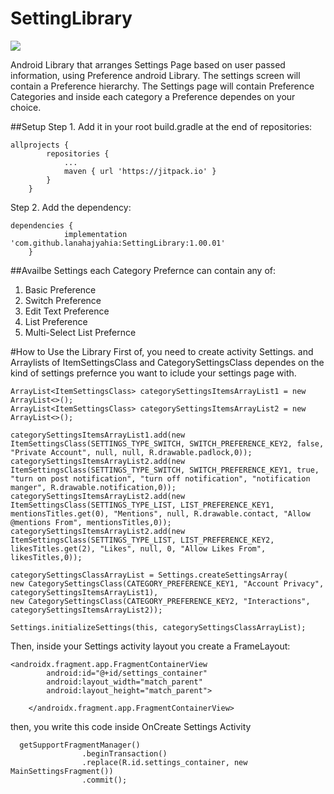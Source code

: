 # SettingLibrary

[![](https://jitpack.io/v/lanahajyahia/SettingLibrary.svg)](https://jitpack.io/#lanahajyahia/SettingLibrary)

Android Library that arranges Settings Page based on user passed information, using Preference android Library. The settings screen will contain a Preference hierarchy.
The Settings page will contain Preference Categories and inside each category a Preference dependes on your choice.

##Setup
Step 1. Add it in your root build.gradle at the end of repositories:
```
allprojects {
		repositories {
			...
			maven { url 'https://jitpack.io' }
		}
	}
```
Step 2. Add the dependency:
```
dependencies {
	        implementation 'com.github.lanahajyahia:SettingLibrary:1.00.01'
	}
  ```

##Availbe Settings
each Category Prefernce can contain any of:
 1. Basic Preference
 2. Switch Preference
 3. Edit Text Preference
 4. List Preference
 5. Multi-Select List Prefernce 
 
 #How to Use the Library
 First of, you need to create activity Settings. and Arraylists of ItemSettingsClass and CategorySettingsClass dependes on the kind of settings prefernce you want
 to iclude your settings page with.
 ```
 ArrayList<ItemSettingsClass> categorySettingsItemsArrayList1 = new ArrayList<>();
 ArrayList<ItemSettingsClass> categorySettingsItemsArrayList2 = new ArrayList<>();
       
categorySettingsItemsArrayList1.add(new ItemSettingsClass(SETTINGS_TYPE_SWITCH, SWITCH_PREFERENCE_KEY2, false, "Private Account", null, null, R.drawable.padlock,0));
categorySettingsItemsArrayList2.add(new ItemSettingsClass(SETTINGS_TYPE_SWITCH, SWITCH_PREFERENCE_KEY1, true, "turn on post notification", "turn off notification", "notification manger", R.drawable.notification,0));
categorySettingsItemsArrayList2.add(new ItemSettingsClass(SETTINGS_TYPE_LIST, LIST_PREFERENCE_KEY1, mentionsTitles.get(0), "Mentions", null, R.drawable.contact, "Allow @mentions From", mentionsTitles,0));
categorySettingsItemsArrayList2.add(new ItemSettingsClass(SETTINGS_TYPE_LIST, LIST_PREFERENCE_KEY2, likesTitles.get(2), "Likes", null, 0, "Allow Likes From", likesTitles,0));

 categorySettingsClassArrayList = Settings.createSettingsArray(
 new CategorySettingsClass(CATEGORY_PREFERENCE_KEY1, "Account Privacy", categorySettingsItemsArrayList1),
 new CategorySettingsClass(CATEGORY_PREFERENCE_KEY2, "Interactions", categorySettingsItemsArrayList2));

Settings.initializeSettings(this, categorySettingsClassArrayList);
 ```
 Then, inside your Settings activity layout you create a FrameLayout:
 
```
<androidx.fragment.app.FragmentContainerView
        android:id="@+id/settings_container"
        android:layout_width="match_parent"
        android:layout_height="match_parent">

    </androidx.fragment.app.FragmentContainerView>
```
then, you write this code inside OnCreate Settings Activity
```
  getSupportFragmentManager()
                .beginTransaction()
                .replace(R.id.settings_container, new MainSettingsFragment())
                .commit();
```
